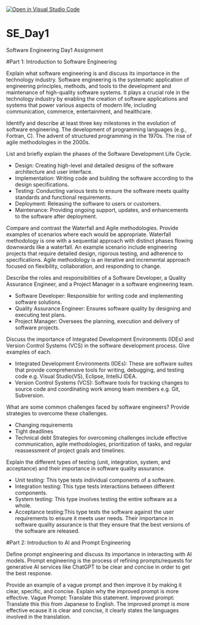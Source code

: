 [![Open in Visual Studio Code](https://classroom.github.com/assets/open-in-vscode-2e0aaae1b6195c2367325f4f02e2d04e9abb55f0b24a779b69b11b9e10269abc.svg)](https://classroom.github.com/online_ide?assignment_repo_id=15573632&assignment_repo_type=AssignmentRepo)
# SE_Day1
Software Engineering Day1 Assignment

#Part 1: Introduction to Software Engineering

Explain what software engineering is and discuss its importance in the technology industry.
Software engineering is the systematic application of engineering principles, methods, and tools to the development and maintenance of high-quality software systems. It plays a crucial role in the technology industry by enabling the creation of software applications and systems that power various aspects of modern life, including communication, commerce, entertainment, and healthcare.

Identify and describe at least three key milestones in the evolution of software engineering.
The development of programming languages (e.g., Fortran, C). 
The advent of structured programming in the 1970s.
The rise of agile methodologies in the 2000s.

List and briefly explain the phases of the Software Development Life Cycle.
  - Design: Creating high-level and detailed designs of the software architecture and user interface.
  - Implementation: Writing code and building the software according to the design specifications.
  - Testing: Conducting various tests to ensure the software meets quality standards and functional requirements.
  - Deployment: Releasing the software to users or customers.
  - Maintenance: Providing ongoing support, updates, and enhancements to the software after deployment.


Compare and contrast the Waterfall and Agile methodologies. Provide examples of scenarios where each would be appropriate.
Waterfall methodology is one with a sequential approach with distinct phases flowing downwards like a waterfall. An example scenario include engineering projects that require detailed design, rigorous testing, and adherence to specifications.
Agile methodology is an iterative and incremental approach focused on flexibility, collaboration, and responding to change. 

Describe the roles and responsibilities of a Software Developer, a Quality Assurance Engineer, and a Project Manager in a software engineering team.
- Software Developer: Responsible for writing code and implementing software solutions.
- Quality Assurance Engineer: Ensures software quality by designing and executing test plans.
- Project Manager: Oversees the planning, execution and delivery of software projects.

Discuss the importance of Integrated Development Environments (IDEs) and Version Control Systems (VCS) in the software development process. Give examples of each.
- Integrated Development Environments (IDEs): These are software suites that provide comprehensive tools for writing, debugging, and testing code e.g. Visual Studio(VS), Eclipse, IntelliJ IDEA.
- Version Control Systems (VCS): Software tools for tracking changes to source code and coordinating work among team members e.g. Git, Subversion.

What are some common challenges faced by software engineers? Provide strategies to overcome these challenges.
- Changing requirements
- Tight deadlines
- Technical debt
Strategies for overcoming challenges include effective communication, agile methodologies, prioritization of tasks, and regular reassessment of project goals and timelines.

Explain the different types of testing (unit, integration, system, and acceptance) and their importance in software quality assurance.
- Unit testing: This type tests individual components of a software.
- Integration testing: This type tests interactions between different components.
- System testing: This type involves testing the entire software as a whole.
- Acceptance testing:This type tests the software against the user requirements to ensure it meets user needs.
  Their importance in software quality assurance is that they ensure that the best versions of the software are released.

#Part 2: Introduction to AI and Prompt Engineering


Define prompt engineering and discuss its importance in interacting with AI models.
Prompt engineering is the process of refining prompts/requests for generative AI services like ChatGPT to be clear and concise in order to get the best response.

Provide an example of a vague prompt and then improve it by making it clear, specific, and concise. Explain why the improved prompt is more effective.
Vague Prompt: Translate this statement.
Improved prompt: Translate this this from Japanese to English.
The improved prompt is more effective ecause it is clear and concise, it clearly states the languages involved in the translation.
